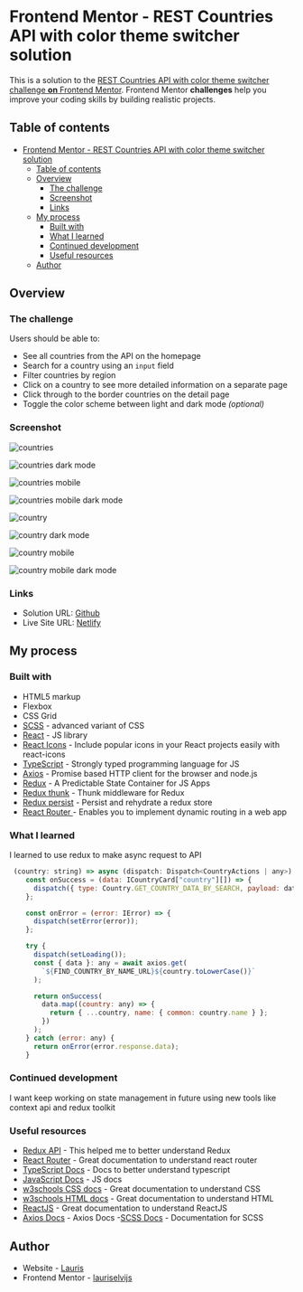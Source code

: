 # Frontend Mentor - REST Countries API with color theme switcher solution

This is a solution to the [REST Countries API with color theme switcher challenge **on** Frontend Mentor](https://www.frontendmentor.io/challenges/rest-countries-api-with-color-theme-switcher-5cacc469fec04111f7b848ca). Frontend Mentor **challenges** help you improve your coding skills by building realistic projects.

## Table of contents

- [Frontend Mentor - REST Countries API with color theme switcher solution](#frontend-mentor---rest-countries-api-with-color-theme-switcher-solution)
  - [Table of contents](#table-of-contents)
  - [Overview](#overview)
    - [The challenge](#the-challenge)
    - [Screenshot](#screenshot)
    - [Links](#links)
  - [My process](#my-process)
    - [Built with](#built-with)
    - [What I learned](#what-i-learned)
    - [Continued development](#continued-development)
    - [Useful resources](#useful-resources)
  - [Author](#author)

## Overview

### The challenge

Users should be able to:

- See all countries from the API on the homepage
- Search for a country using an `input` field
- Filter countries by region
- Click on a country to see more detailed information on a separate page
- Click through to the border countries on the detail page
- Toggle the color scheme between light and dark mode _(optional)_

### Screenshot

![countries](https://user-images.githubusercontent.com/85683069/162770021-aca6be56-65cc-4c38-a663-821726b51387.png)

![countries dark mode](https://user-images.githubusercontent.com/85683069/162770024-95eacf46-5570-4e08-afb9-7b3aa35a4c16.png)

![countries mobile](https://user-images.githubusercontent.com/85683069/162770029-ffa2c180-8f94-461d-a3a4-530356dd1406.png)

![countries mobile dark mode](https://user-images.githubusercontent.com/85683069/162770032-91bee71e-ef91-4ba5-9871-8427c0d63110.png)

![country](https://user-images.githubusercontent.com/85683069/162770035-8b581c52-3726-4566-b052-202153fb873d.png)

![country dark mode](https://user-images.githubusercontent.com/85683069/162770038-35d170a0-c1c5-4fff-a89b-c9859de7b67e.png)

![country mobile](https://user-images.githubusercontent.com/85683069/162770039-cc90006f-b4da-4351-ac4f-bfea2382546d.png)

![country mobile dark mode](https://user-images.githubusercontent.com/85683069/162770041-f391ebc1-247d-4317-8b01-d69a1a381b1f.png)

### Links

- Solution URL: [Github](https://github.com/lauriselvijs/countries-api)
- Live Site URL: [Netlify](https://d25a1f-countries-api.netlify.app/)

## My process

### Built with

- HTML5 markup
- Flexbox
- CSS Grid
- [SCSS](https://sass-lang.com/) - advanced variant of CSS
- [React](https://reactjs.org/) - JS library
- [React Icons](https://react-icons.github.io/react-icons/) - Include popular icons in your React projects easily with react-icons
- [TypeScript](https://www.typescriptlang.org/) - Strongly typed programming language for JS
- [Axios](https://github.com/axios/axios) - Promise based HTTP client for the browser and node.js
- [Redux](https://redux.js.org/) - A Predictable State Container for JS Apps
- [Redux thunk](https://github.com/reduxjs/redux-thunk) - Thunk middleware for Redux
- [Redux persist](https://github.com/rt2zz/redux-persist) - Persist and rehydrate a redux store
- [React Router ](https://v5.reactrouter.com/web/guides/quick-start) - Enables you to implement dynamic routing in a web app

### What I learned

I learned to use redux to make async request to API

```js
 (country: string) => async (dispatch: Dispatch<CountryActions | any>) => {
    const onSuccess = (data: ICountryCard["country"][]) => {
      dispatch({ type: Country.GET_COUNTRY_DATA_BY_SEARCH, payload: data });
    };

    const onError = (error: IError) => {
      dispatch(setError(error));
    };

    try {
      dispatch(setLoading());
      const { data }: any = await axios.get(
        `${FIND_COUNTRY_BY_NAME_URL}${country.toLowerCase()}`
      );

      return onSuccess(
        data.map((country: any) => {
          return { ...country, name: { common: country.name } };
        })
      );
    } catch (error: any) {
      return onError(error.response.data);
    }
```

### Continued development

I want keep working on state management in future using new tools like context api and redux toolkit

### Useful resources

- [Redux API](https://redux.js.org/api/api-reference) - This helped me to better understand Redux
- [React Router](https://reactrouter.com/docs/en/v6) - Great documentation to understand react router
- [TypeScript Docs](https://www.typescriptlang.org/docs/) - Docs to better understand typescript
- [JavaScript Docs](https://developer.mozilla.org/en-US/docs/Web/JavaScript) - JS docs
- [w3schools CSS docs](https://www.w3schools.com/css/default.asp) - Great documentation to understand CSS
- [w3schools HTML docs](https://www.w3schools.com/html/default.asp) - Great documentation to understand HTML
- [ReactJS](https://reactjs.org/docs/getting-started.html) - Great documentation to understand ReactJS
- [Axios Docs](https://reactjs.org/docs/getting-started.html) - Axios Docs -[SCSS Docs](https://sass-lang.com/documentation) - Documentation for SCSS

## Author

- Website - [Lauris](https://portfolio-rouge-seven.vercel.app/)
- Frontend Mentor - [lauriselvijs](https://www.frontendmentor.io/profile/lauriselvijs)
